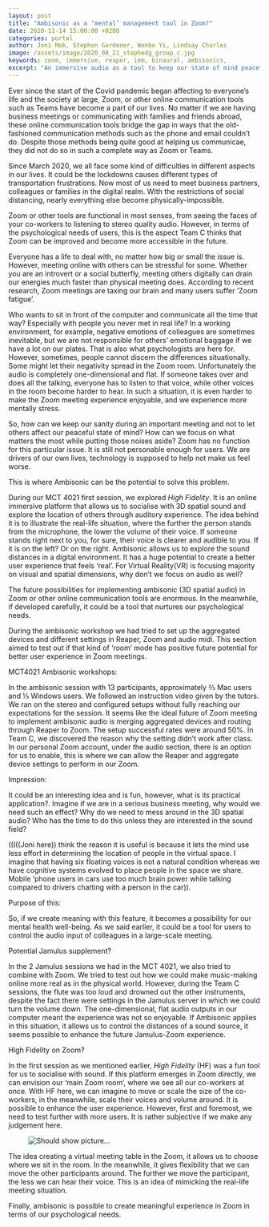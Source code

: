 ```yaml
---
layout: post
title: "Ambisonic as a ‘mental’ management tool in Zoom?"
date: 2020-11-14 15:00:00 +0200
categories: portal
author: Joni Mok, Stephen Gardener, Wenbo Yi, Lindsay Charles
image: /assets/image/2020_08_21_stephedg_group_c.jpg
keywords: zoom, immersive, reaper, iem, binaural, ambisonics,
excerpt: "An immersive audio as a tool to keep our state of mind peaceful."
---
```


Ever since the start of the Covid pandemic began affecting  to everyone’s life and the society at large, Zoom, or other online communication tools such as Teams have become a part of our lives. No matter if we are having business meetings or communicating with families and friends abroad, these online communication tools bridge the gap in ways that the old-fashioned communication methods such as the phone and email couldn’t do. Despite those methods being quite good at helping us communicae, they did not do so in such a complete way as Zoom or Teams.

Since March 2020, we all face some kind of difficulties in different aspects in our lives. It could be the lockdowns causes different types of transportation frustrations. Now most of us need to meet business partners, colleagues or families in the digital realm. WIth the restrictions of social distancing, nearly everything else become physically-impossible.



Zoom or other tools are functional in most senses, from seeing the faces of your co-workers to listening to stereo quality audio. However, in terms of the psychological needs of users, this is the aspect Team C thinks  that Zoom can be improved and become more accessible in the future.


Everyone has a life to deal with, no matter how big or small the issue is. However, meeting online with others can be stressful for some. Whether you are an introvert or a social butterfly, meeting others digitally can drain our energies much faster than physical meeting does. According to recent research, Zoom meetings are taxing our brain and many users suffer ‘Zoom fatigue’.


Who wants to sit in front of the computer and communicate all the time that way? Especially with people you never met in real life? In a working environment, for example, negative emotions of colleagues are sometimes inevitable, but we are not responsible for others’ emotional baggage if we have a lot on our plates. That is also what psychologists are here for. However, sometimes, people cannot discern the differences situationally. Some might let their negativity spread in the Zoom room. Unfortunately the audio is completely one-dimensional and flat. If someone takes over and does all the talking, everyone has to listen to that voice, while other voices in the room become harder to hear. In such a situation, it is even harder to make the Zoom meeting experience enjoyable, and we experience more mentally stress.


So, how can we keep our sanity during an important meeting and not to let others affect our peaceful state of mind? How can we focus on what matters the most while putting those noises aside? Zoom has no function for this particular issue. It is still not personable enough for users. We are drivers of our own lives, technology is supposed to help not make us feel worse.

This is where Ambisonic can be the potential to solve this problem.


During our MCT 4021 first session, we explored *High Fidelity*. It is an online immersive platform that allows us to socialise with 3D spatial sound and explore the location of others through auditory experience. The idea behind it is to illustrate the real-life situation, where the further the person stands from the microphone, the lower the volume of their voice. If someone stands right next to you, for sure, their voice is clearer and audible to you. If it is on the left? Or on the right. Ambisonic allows us to explore the sound distances in a digital environment. It has a huge potential to create a better user experience that feels ‘real’. For Virtual Reality(VR) is focusing majority on visual and spatial dimensions, why don’t we focus on audio as well?


The future possibilities for implementing ambisonic (3D spatial audio) in Zoom or other online communication tools are enormous. In the meanwhile, if developed carefully, it could be a tool that nurtures our psychological needs.


During the ambisonic workshop we had tried to set up the aggregated devices and different settings in Reaper, Zoom and audio midi. This section aimed to test out if that kind of ‘room’ mode has positive future potential for better user experience in Zoom meetings.

MCT4021 Ambisonic workshops:


In the ambisonic session with 13 participants, approximately  ⅔ Mac users and ⅓ Windows users. We followed an instruction video given by the tutors. We ran on the stereo and configured setups without fully reaching our expectations for the session. It seems like the ideal future of Zoom meeting to implement ambisonic audio is merging aggregated devices and routing through Reaper to Zoom. The setup successful rates were around 50%. In Team C, we discovered the reason why the setting didn’t work after class. In our personal Zoom account, under the audio section, there is an option for us to enable, this is where we can allow the Reaper and aggregate device settings to perform in our Zoom.


Impression:


It could be an interesting idea and is fun, however, what is its practical application?. Imagine if we are in a serious business meeting, why would we need such an effect? Why do we need to mess around in the 3D spatial audio? Who has the time to do this unless they are interested in the sound field?

((I((Joni here)) think the reason it is useful is because it lets the mind use less effort in determining the location of people in the virtual space. I imagine that having six floating voices is not a natural condition whereas we have cognitive systems evolved to place people in the space we share. Mobile ‘phone users in cars use too much brain power while talking compared to drivers chatting with a person in the car)).


Purpose of this:


So, if we create meaning with this feature, it becomes a possibility for our mental health well-being. As we said earlier, it could be a tool for users to control the audio input of colleagues in a large-scale meeting.


Potential Jamulus supplement?


In the 2 Jamulus sessions we had in the MCT 4021, we also tried to combine with Zoom. We tried to test out how we could make music-making online more real as in the physical world. However, during the Team C sessions, the flute was too loud and drowned out the other instruments, despite the fact there were settings in the Jamulus server in which we could turn the volume down. The one-dimensional, flat audio outputs in our computer meant the experience was not so enjoyable. If Ambisonic applies in this situation, it allows us to control the distances of a sound source, it seems possible to enhance the future Jamulus-Zoom experience.


High Fidelity on Zoom?


In the first session as we mentioned earlier, *High Fidelity* (HF) was a fun tool for us to socialise with sound. If this platform emerges in Zoom directly, we can envision our ‘main Zoom room’, where we see all our co-workers at once. With HF here, we can imagine to move or scale the size of the co-workers, in the meanwhile, scale their voices and volume around. It is possible to enhance the user experience. However, first and foremost, we need to test further with more users. It is rather subjective if we make any judgement here.

<figure style="float: auto">
   <img src="/assets/image/2020_11_16_joni_ambisonic_zoom.gif" alt="Should show picture..." title="" width="auto"/> <figcaption></figcaption>
</figure>

The idea creating a virtual meeting table in the Zoom, it allows us to choose where we sit in the room. In the meanwhile, it gives flexibility that we can move the other participants around. The further we move the participant, the less we can hear their voice. This is an idea of mimicking the real-life meeting situation.

Finally, ambisonic is possible to create meaningful experience in Zoom in terms of our psychological needs.
